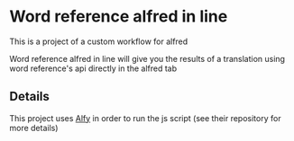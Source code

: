# Word reference alfred in line

This is a project of a custom workflow for alfred

Word reference alfred in line will give you the results of a translation using word reference's api directly in the alfred tab


## Details

This project uses [Alfy](https://github.com/sindresorhus/alfy) in order to run the js script (see their repository for more details)


